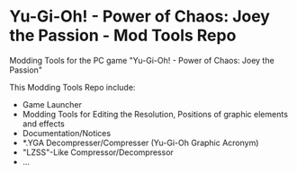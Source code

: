 # Yu-Gi-Oh! - Power of Chaos: Joey the Passion - Mod Tools Repo
Modding Tools for the PC game "Yu-Gi-Oh! - Power of Chaos: Joey the Passion"

This Modding Tools Repo include:
* Game Launcher
* Modding Tools for Editing the Resolution, Positions of graphic elements and effects
* Documentation/Notices
* *.YGA Decompresser/Compresser (Yu-Gi-Oh Graphic Acronym)
* "LZSS"-Like Compressor/Decompressor
* ...
